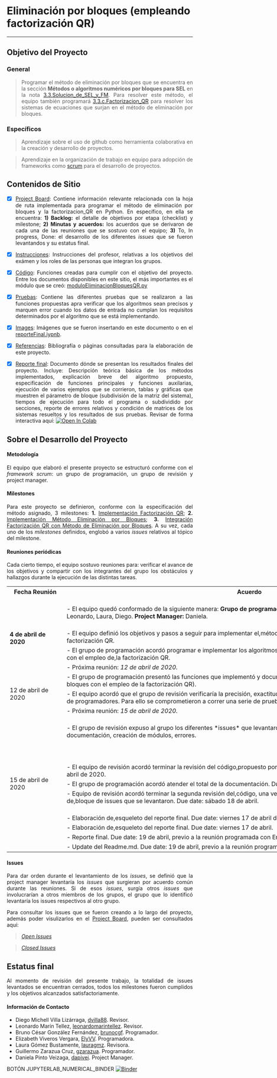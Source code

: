  # Eliminación por bloques (empleando factorización QR)

***
<div align="justify">

## Objetivo del Proyecto

### General

> Programar el método de eliminación por bloques que se encuentra en la sección **Métodos o algoritmos numéricos por bloques para SEL** en la nota [3.3.Solucion_de_SEL_y_FM](https://github.com/ITAM-DS/analisis-numerico-computo-cientifico/blob/master/temas/III.computo_matricial/3.3.Solucion_de_SEL_y_FM.ipynb). Para resolver este método, el equipo también programará  [3.3.c.Factorizacion_QR](https://github.com/ITAM-DS/analisis-numerico-computo-cientifico/blob/master/temas/III.computo_matricial/3.3.c.Factorizacion_QR.ipynb) para resolver los sistemas de ecuaciones que surjan en el método de eliminación por bloques.

### Específicos


>Aprendizaje sobre el uso de github como herramienta colaborativa en la creación y desarrollo de proyectos.

>Aprendizaje en la organización de trabajo en equipo para adopción de frameworks como [scrum](https://www.youtube.com/watch?v=b02ZkndLk1Y&feature=emb_logo) para el desarrollo de proyectos.

## Contenidos de Sitio

- [X] [Project Board](https://github.com/mno-2020-gh-classroom/ex-modulo-3-comp-matricial-qr-dapivei/projects/1): Contiene información relevante relacionada con la hoja de ruta implementada para programar el método de eliminación por bloques y la factorizacion_QR en Python. En específico, en ella se encuentra: **1) Backlog:**  el detalle de objetivos por etapa (checklist) y milestone; **2) Minutas y acuerdos:** los acuerdos que se derivaron de cada una de las reuniones que se sostuvo con el equipo; **3)** To, In progress, Done: el desarrollo de los diferentes *issues* que se fueron levantandos y su estatus final.


- [X] [Instrucciones](https://github.com/mno-2020-gh-classroom/ex-modulo-3-comp-matricial-qr-dapivei/blob/master/instrucciones.md): Instrucciones del profesor, relativas a los objetivos del exámen y los roles de las personas que integran los grupos.

- [X] [Código](https://github.com/mno-2020-gh-classroom/ex-modulo-3-comp-matricial-qr-dapivei/tree/master/Codigo): Funciones creadas para cumplir con el objetivo del proyecto. Entre los documentos disponibles en este sitio, el más importantes es el módulo que se creó: [moduloEliminacionBloquesQR.py](https://github.com/mno-2020-gh-classroom/ex-modulo-3-comp-matricial-qr-dapivei/blob/master/Codigo/moduloEliminacionBloquesQR.py)

- [X] [Pruebas](https://github.com/mno-2020-gh-classroom/ex-modulo-3-comp-matricial-qr-dapivei/tree/master/Pruebas): Contiene las diferentes pruebas que se realizaron a las funciones propuestas apra verificar que los algoritmos sean precisos y marquen error cuando los datos de entrada no cumplan los requisitos determinados por el algoritmo que se está implementando.


- [X] [Images](https://github.com/mno-2020-gh-classroom/ex-modulo-3-comp-matricial-qr-dapivei/tree/master/Images): Imágenes que se fueron insertando en este documento o en el [reporteFinal.iypnb](https://github.com/mno-2020-gh-classroom/ex-modulo-3-comp-matricial-qr-dapivei/blob/master/reporteFinal.ipynb).


- [X] [Referencias](https://github.com/mno-2020-gh-classroom/ex-modulo-3-comp-matricial-qr-dapivei/tree/master/Referencias): Bibliografía o páginas consultadas para la elaboración de este proyecto.

- [X] [Reporte final](https://github.com/mno-2020-gh-classroom/ex-modulo-3-comp-matricial-qr-dapivei/blob/master/reporteFinal.ipynb): Documento dónde se presentan los resultados finales del proyecto. Incluye: Descripción teórica básica de los métodos implementados, explicación breve del algoritmo propuesto, especificación de funciones principales y funciones auxilarias, ejecución de varios ejemplos que se corrieron, tablas y gráficas que muestren el párametro de bloque (subdivisión de la matriz del sistema), tiempos de ejecución para todo el programa o subdividido por secciones, reporte de errores relativos y condición de matrices de los sistemas resueltos y los resultados de sus pruebas. Revisar de forma interactiva aquí: [![Open In Colab](https://colab.research.google.com/assets/colab-badge.svg)](https://colab.research.google.com/drive/1hfoEBN0WVZqOKjxOPJt4vOzypP8hoL1-)


## Sobre el Desarrollo del Proyecto


#### Metodología

El equipo que elaboró el presente proyecto se estructuró conforme con el *framework scrum*: un grupo de programación, un grupo de revisión y project manager.

#### Milestones

Para este proyecto se definieron, conforme con la especificación del método asignado, 3 milestones: **1.** [Implementación Factorización QR](https://github.com/mno-2020-gh-classroom/ex-modulo-3-comp-matricial-qr-dapivei/milestone/1); **2.** [Implementación Método Eliminación por Bloques](https://github.com/mno-2020-gh-classroom/ex-modulo-3-comp-matricial-qr-dapivei/milestone/2); **3.** [Integración Factorización QR con Método de Eliminación por Bloques](https://github.com/mno-2020-gh-classroom/ex-modulo-3-comp-matricial-qr-dapivei/milestone/3). A su vez, cada uno de los *milestones* definidos, englobó a varios *issues* relativos al tópico del milestone.

#### Reuniones periódicas

Cada cierto tiempo, el equipo sostuvo reuniones para: verificar el avance de los objetivos y compartir con los integrantes del grupo los obstáculos y hallazgos durante la ejecución de las distintas tareas.

<center>

<table class="tg" style="undefined;table-layout: fixed; width: 1160px">
<colgroup>
<col style="width: 154.166667px">
<col style="width: 1006.166667px">
</colgroup>
  <tr>
    <th class="tg-a0p1">Fecha Reunión</th>
    <th class="tg-a0p1">Acuerdo</th>
  </tr>
  <tr>
    <td class="tg-60hh" rowspan="4"><br><span style="font-weight:bold">4 de abril de 2020</span></td>
    <td class="tg-lsux"><br>- El equipo quedó conformado de la siguiente manera: <span style="font-weight:bold">Grupo de programación:</span> Bruno, Eli, Guillermo. <span style="font-weight:bold">Grupo de Revisión: </span>Leonardo, Laura, Diego. <span style="font-weight:bold">Project Manager: </span>Daniela.<br><br></td>
  </tr>
  <tr>
    <td class="tg-cwfa">- El equipo definió los objetivos y pasos a seguir para implementar el,método de eliminación por bloques con el empleo de la factorización QR.</td>
  </tr>
  <tr>
    <td class="tg-lsux">- El grupo de programación acordó programar e implementar los algoritmos,necesarios para el método de eliminación por bloques con el empleo de,la factorización QR.</td>
  </tr>
  <tr>
    <td class="tg-cwfa">- Próxima reunión: <span style="font-style:italic">12 de abril de 2020.</span></td>
  </tr>
  <tr>
    <td class="tg-wz24" rowspan="3">12 de abril de 2020<br></td>
    <td class="tg-lsux">- El grupo de programación presentó las funciones que implementó y documentó (necesarias para el método de eliminación de bloques con el empleo de la factorización QR).</td>
  </tr>
  <tr>
    <td class="tg-boy4">- El equipo acordó que el grupo de revisión verificaría la precisión, exactitud y documentación del código presentado por el grupo de programadores. Para ello se comprometieron a correr una serie de pruebas,unitarias. Due date: miercóles 15 de abril.</td>
  </tr>
  <tr>
    <td class="tg-v0dp">- Próxima reunión: <span style="font-style:italic">15 de abril de 2020.</span></td>
  </tr>
  <tr>
    <td class="tg-d6wr" rowspan="8">15 de abril de 2020<br></td>
    <td class="tg-cwfa"><br>- El grupo de revisión expuso al grupo los diferentes *issues* que levantaron en relación con: unit testing, estandarización de la documentación, creación de módulos, errores.<br><br><br><br></td>
  </tr>
  <tr>
    <td class="tg-lsux">- El equipo de revisión acordó terminar la revisión del código,propuesto por el equipo de programadores. Due date:jueves 16 de abril de 2020.<br></td>
  </tr>
  <tr>
    <td class="tg-cwfa">- El grupo de programación acordó atender el total de la documentación. Due date: viernes 17 de abril de 2020.<br></td>
  </tr>
  <tr>
    <td class="tg-lsux">- Equipo de revisión acordó terminar la segunda revisión del,código, una vez que el equipo de programación atienda el primer de,bloque de issues que se levantaron. Due date: sábado 18 de abril.</td>
  </tr>
  <tr>
    <td class="tg-cwfa"><br>- Elaboración de,esqueleto del reporte final. Due date: viernes 17 de abril de 2020.<br></td>
  </tr>
  <tr>
    <td class="tg-lsux">- Elaboración de,esqueleto del reporte final. Due date: viernes 17 de abril.</td>
  </tr>
  <tr>
    <td class="tg-cwfa">- Reporte final. Due date: 19 de abril, previo a la reunión programada con Erick.</td>
  </tr>
  <tr>
    <td class="tg-v0dp">- Update del Readme.md. Due date: 19 de abril, previo a la reunión programada con Erick.</td>
  </tr>
</table>

</center>

#### Issues

Para dar orden durante el levantamiento de los *issues*, se definió que la project manager levantaría los *issues* que surgieran por acuerdo común durante las reuniones. Si de esos *issues*, surgía otros *issues* que involucrarían a otros miembros de los grupos, el grupo que lo identificó levantaría los issues respectivos al otro grupo.

Para consultar los issues que se fueron creando a lo largo del proyecto, además poder visulizarlos en el [Project Board](https://github.com/mno-2020-gh-classroom/ex-modulo-3-comp-matricial-qr-dapivei/projects/1), pueden ser consultados aquí:

> [*Open Issues*](https://github.com/mno-2020-gh-classroom/ex-modulo-3-comp-matricial-qr-dapivei/issues?q=is%3Aopen+is%3Aissue)

> [*Closed Issues*](https://github.com/mno-2020-gh-classroom/ex-modulo-3-comp-matricial-qr-dapivei/issues?q=is%3Aissue+is%3Aclosed)
## Estatus final

Al momento de revisión del presente trabajo, la totalidad de issues levantados se encuentran cerrados, todos los milestones fueron cumplidos y los objetivos alcanzados satisfactoriamente.

#### Información de Contacto

 - Diego Michell Villa Lizárraga, [dvilla88](https://github.com/dvilla88). Revisor.
 - Leonardo Marín Tellez, [leonardomarintellez](https://github.com/leonardomarintellez). Revisor.
 - Bruno César González Fernández, [brunocgf](https://github.com/brunocgf). Programador.
 - Elizabeth Viveros Vergara, [ElyVV](https://github.com/ElyVV). Programadora.
 - Laura Gómez Bustamente, [lauragmz](https://github.com/lauragmz). Revisora.
 - Guillermo Zarazua Cruz, [gzarazua](https://github.com/gzarazua). Programador.
 - Daniela Pinto Veizaga, [dapivei](https://github.com/dapivei). Project Manager.



</div>

BOTÓN JUPYTERLAB_NUMERICAL_BINDER
[![Binder](https://mybinder.org/badge_logo.svg)](https://mybinder.org/v2/gh/gzarazua/repo_publico_mno/rama2?urlpath=lab)
